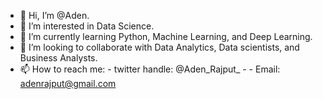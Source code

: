 - 👋 Hi, I’m @Aden.
- 👀 I’m interested in Data Science.
- 🌱 I’m currently learning Python, Machine Learning, and Deep Learning.
- 💞️ I’m looking to collaborate with Data Analytics, Data scientists, and Business Analysts.
- 📫 How to reach me:
        - twitter handle: @Aden_Rajput_
        - 
        - Email: adenrajput@gmail.com

<!---
AdenRajput/AdenRajput is a ✨ special ✨ repository because its `README.md` (this file) appears on your GitHub profile.
You can click the Preview link to take a look at your changes.
--->
